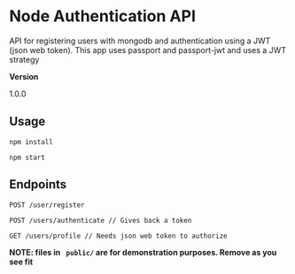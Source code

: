 # Node Authentication API

API for registering users with mongodb and authentication using a JWT (json web token). This app uses passport and passport-jwt and uses a JWT strategy

**Version**

1.0.0

## Usage
```
npm install
```
```
npm start
```
## Endpoints
```
POST /user/register
```
```
POST /users/authenticate // Gives back a token
```
```
GET /users/profile // Needs json web token to authorize
``` 

**NOTE: files in ``` public/``` are for demonstration purposes. Remove as you see fit**
